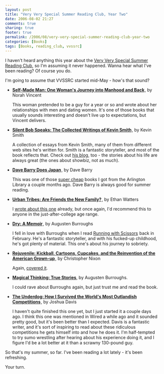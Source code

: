 ```yaml
---
layout: post
title: "Very Very Special Summer Reading Club, Year Two"
date: 2006-08-02 21:27
comments: true
sharing: true
footer: true
permalink: /2006/08/very-very-special-summer-reading-club-year-two
categories: [Books]
tags: [Books, reading_club, vvssrc]
---
```

<p>I haven't heard anything this year about the <a href="/archives/2005/06/very_very_special_summer_readi.php">Very Very Special Summer Reading Club</a>, so I'm assuming it never happened.  Wanna hear what I've been reading?  Of course you do.</p>

<p>I'm going to assume that VVSSRC started mid-May - how's that sound?</p>

<ul>
<li><b><a href="http://www.amazon.com/exec/obidos/redirect?link_code=as2&path=ASIN/0670034665&tag=brocklicom-20&camp=1789&creative=9325">Self-Made Man: One Woman's Journey into Manhood and Back</a><img src="http://www.assoc-amazon.com/e/ir?t=brocklicom-20&l=as2&o=1&a=0670034665" width="1" height="1" border="0" alt="" style="border:none !important; margin:0px !important;" /></b>, by Norah Vincent</li>
<p>This woman pretended to be a guy for a year or so and wrote about her relationships with men and dating women.  It's one of those books that usually sounds interesting and doesn't live up to expectations, but Vincent delivers.</p>

<li><b><a href="http://www.amazon.com/exec/obidos/redirect?link_code=as2&path=ASIN/1401359736&tag=brocklicom-20&camp=1789&creative=9325">Silent Bob Speaks: The Collected Writings of Kevin Smith</a><img src="http://www.assoc-amazon.com/e/ir?t=brocklicom-20&l=as2&o=1&a=1401359736" width="1" height="1" border="0" alt="" style="border:none !important; margin:0px !important;" /></b>, by Kevin Smith</li>
<p>A collection of essays from Kevin Smith, many of them from different web sites he's written for.  Smith is a fantastic storyteller, and most of the book reflects that.  Check out <a href="http://www.silentbobspeaks.com/">his blog</a>, too - the stories about his life are always great (the ones about showbiz, not as much).</p>

<li><b><a href="http://www.amazon.com/exec/obidos/redirect?link_code=as2&path=ASIN/0449908100&tag=brocklicom-20&camp=1789&creative=9325">Dave Barry Does Japan</a><img src="http://www.assoc-amazon.com/e/ir?t=brocklicom-20&l=as2&o=1&a=0449908100" width="1" height="1" border="0" alt="" style="border:none !important; margin:0px !important;" /></b>, by Dave Barry</li>
<p>This was one of those <a href="http://flickr.com/photos/brockli/137036212/">super cheap</a> books I got from the Arlington Library a couple months ago.  Dave Barry is always good for summer reading.</p>

<li><b><a href="http://www.amazon.com/exec/obidos/redirect?link_code=as2&path=ASIN/1582344418&tag=brocklicom-20&camp=1789&creative=9325">Urban Tribes: Are Friends the New Family?</a><img src="http://www.assoc-amazon.com/e/ir?t=brocklicom-20&l=as2&o=1&a=1582344418" width="1" height="1" border="0" alt="" style="border:none !important; margin:0px !important;" /></b>, by Ethan Watters</li>
<p>I <a href="/archives/2006/07/i_dont_wanna_grow_up.php">wrote about this one</a> already, but once again, I'd recommend this to anyone in the just-after-college age range.</p>

<li><b><a href="http://www.amazon.com/exec/obidos/redirect?link_code=as2&path=ASIN/0312423799&tag=brocklicom-20&camp=1789&creative=9325">Dry: A Memoir</a><img src="http://www.assoc-amazon.com/e/ir?t=brocklicom-20&l=as2&o=1&a=0312423799" width="1" height="1" border="0" alt="" style="border:none !important; margin:0px !important;" /></b>, by Augusten Burroughs</li>
<p>I fell in love with Burroughs when I read <a href="http://www.amazon.com/exec/obidos/redirect?link_code=as2&path=ASIN/031242227X&tag=brocklicom-20&camp=1789&creative=9325">Running with Scissors</a><img src="http://www.assoc-amazon.com/e/ir?t=brocklicom-20&l=as2&o=1&a=031242227X" width="1" height="1" border="0" alt="" style="border:none !important; margin:0px !important;" /> back in February.  He's a fantastic storyteller, and with his fucked-up childhood, he's got plenty of material.  This one's about his journey to sobriety.</p>

<li><b><a href="http://www.amazon.com/exec/obidos/redirect?link_code=as2&path=ASIN/1400080886&tag=brocklicom-20&camp=1789&creative=9325">Rejuvenile: Kickball, Cartoons, Cupcakes, and the Reinvention of the American Grown-up</a><img src="http://www.assoc-amazon.com/e/ir?t=brocklicom-20&l=as2&o=1&a=1400080886" width="1" height="1" border="0" alt="" style="border:none !important; margin:0px !important;" /></b>, by Christopher Nixon</li>
<p>Again, <a href="/archives/2006/07/i_dont_wanna_grow_up.php">covered it</a>.</p>

<li><b><a href="http://www.amazon.com/gp/product/0312315945/">Magical Thinking: True Stories</a></b>, by Augusten Burroughs.</li>
<p>I could rave about Burroughs again, but just trust me and read the book.</p>

<li><b><a href="http://www.amazon.com/exec/obidos/redirect?link_code=as2&path=ASIN/0345476581&tag=brocklicom-20&camp=1789&creative=9325">The Underdog: How I Survived the World's Most Outlandish Competitions</a><img src="http://www.assoc-amazon.com/e/ir?t=brocklicom-20&l=as2&o=1&a=0345476581" width="1" height="1" border="0" alt="" style="border:none !important; margin:0px !important;" /></b>, by Joshua Davis</li>
<p>I haven't quite finished this one yet, but I just started it a couple days ago.  I think this one was mentioned in Wired a while ago and it sounded pretty good, but it's been better than I expected.  Davis is a fantastic writer, and it's sort of inspiring to read about these ridiculous competitions he gets himself into and how he does it.  I'm half-tempted to try sumo wrestling after hearing about his experience doing it, and I figure I'd be a lot better at it than a scrawny 130-pound guy.</p>
</ul>

<p>So that's my summer, so far.  I've been reading a lot lately - it's been refreshing.</p>

<p>Your turn.</p>
